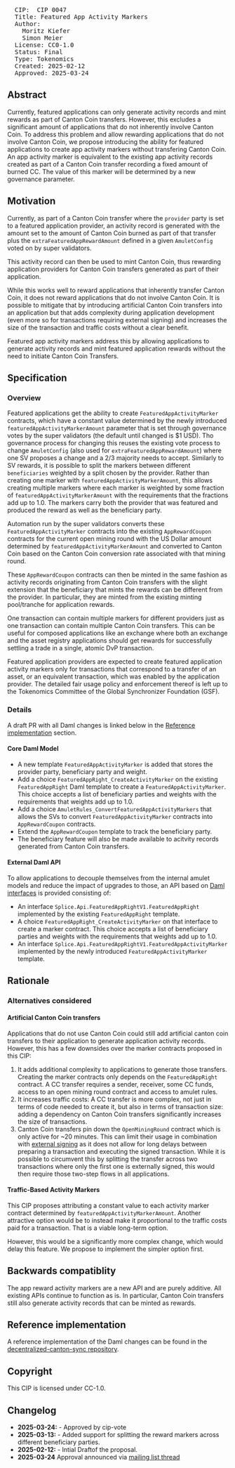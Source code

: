 <pre>
  CIP:  CIP 0047
  Title: Featured App Activity Markers
  Author:
    Moritz Kiefer
    Simon Meier
  License: CC0-1.0
  Status: Final
  Type: Tokenomics
  Created: 2025-02-12
  Approved: 2025-03-24
</pre>

## Abstract

Currently, featured applications can only generate activity records
and mint rewards as part of Canton Coin transfers. However, this
excludes a significant amount of applications that do not inherently involve Canton Coin.
To address this problem and allow rewarding applications that do not
involve Canton Coin, we propose introducing the ability for featured applications to create
app activity markers without transfering Canton Coin. An app activity
marker is equivalent to the existing app activity records created as
part of a Canton Coin transfer recording a fixed amount of burned CC. The value of this marker
will be determined by a new governance parameter.

## Motivation

Currently, as part of a Canton Coin transfer where the `provider`
party is set to a featured application provider, an activity record is
generated with the amount set to the amount of Canton Coin burned as
part of that transfer plus the `extraFeaturedAppRewardAmount` defined
in a given `AmuletConfig` voted on by super validators.

This activity record can then be used to mint Canton Coin, thus rewarding
application providers for Canton Coin transfers generated as part of
their application.

While this works well to reward applications that inherently transfer
Canton Coin, it does not reward applications that do not involve
Canton Coin. It is possible to mitigate that by introducing artificial
Canton Coin transfers into an application but that adds complexity
during application development (even more so for transactions
requiring external signing) and increases the size of the transaction
and traffic costs without a clear benefit.

Featured app activity markers address this by allowing applications to
generate activity records and mint featured application rewards
without the need to initiate Canton Coin Transfers.

## Specification

### Overview

Featured applications get the ability to create
`FeaturedAppActivityMarker` contracts, which have a constant value
determined by the newly introduced `featuredAppActivityMarkerAmount` parameter
that is set through governance votes by the super validators (the
default until changed is $1 USD). Tho governance process for changing
this reuses the existing vote process to change `AmuletConfig` (also
used for `extraFeaturedAppRewardAmount`) where one SV proposes a
change and a 2/3 majority needs to accept.
Similarly to SV rewards, it is possible to split the markers between different `beneficiaries` weighted by a split chosen by the provider.
Rather than creating one marker with `featuredAppActivityMarkerAmount`, this allows creating multiple markers where each marker is weighted by some fraction
of `featuredAppActivityMarkerAmount` with the requirements that the fractions add up to 1.0. The markers carry both the provider that was featured
and produced the reward as well as the beneficiary party.

Automation run by the super validators converts these
`FeaturedAppActivityMarker` contracts into the existing
`AppRewardCoupon` contracts for the current open mining round with the
US Dollar amount determined by `featuredAppActivityMarkerAmount` and converted
to Canton Coin based on the Canton Coin conversion rate associated
with that mining round.

These `AppRewardCoupon` contracts can then be minted in the same
fashion as activity records originating from Canton Coin transfers with the slight extension that the beneficiary that mints the rewards
can be different from the provider. In particular, they are minted from the existing minting pool/tranche for
application rewards.

One transaction can contain multiple markers for different providers
just as one transaction can contain multiple Canton Coin
transfers. This can be useful for composed applications like an
exchange where both an exchange and the asset registry applications should get rewards
for successfully settling a trade in a single, atomic DvP transaction.

Featured application providers are expected to create featured
application activity markers only for transactions that correspond to a
transfer of an asset, or an equivalent transaction, which was 
enabled by the application provider. The
detailed fair usage policy and enforcement thereof is left up to the
Tokenomics Committee of the Global Synchronizer Foundation (GSF).

### Details

A draft PR with all Daml changes is linked below in the [Reference implementation](#reference-implementation) section.

#### Core Daml Model

- A new template `FeaturedAppActivityMarker` is added that stores the provider party, beneficiary party and weight.
- Add a choice `FeaturedAppRight_CreateActivityMarker` on the existing `FeaturedAppRight` Daml template to create a `FeaturedAppActivityMarker`.
  This choice accepts a list of beneficiary parties and weights with the requirements that weights add up to 1.0.
- Add a choice `AmuletRules_ConvertFeaturedAppActivityMarkers` that
  allows the SVs to convert `FeaturedAppActivityMarker` contracts into
  `AppRewardCoupon` contracts.
- Extend the `AppRewardCoupon` template to track the beneficiary party.
- The beneficiary feature will also be made available to acitvity records generated from Canton Coin transfers.

#### External Daml API

To allow applications to decouple themselves from the internal amulet models and reduce the impact of upgrades to those, an API based on [Daml interfaces](https://docs.daml.com/daml/reference/interfaces.html) is provided consisting of:

- An interface `Splice.Api.FeaturedAppRightV1.FeaturedAppRight` implemented by the existing `FeaturedAppRight` template.
- A choice `FeaturedAppRight_CreateActivityMarker` on that interface to create a marker contract.
  This choice accepts a list of beneficiary parties and weights with the requirements that weights add up to 1.0.
- An interface `Splice.Api.FeaturedAppRightV1.FeaturedAppActivityMarker` implemented by the newly introduced `FeaturedAppActivityMarker` template.

## Rationale

### Alternatives considered

#### Artificial Canton Coin transfers

Applications that do not use Canton Coin could still add artificial
canton coin transfers to their application to generate application
activity records. However, this has a few downsides over the marker
contracts proposed in this CIP:

1. It adds additional complexity to applications to generate those
   transfers. Creating the marker contracts only depends on the
   `FeaturedAppRight` contract. A CC transfer requires a sender,
   receiver, some CC funds, access to an open mining round contract
   and access to amulet rules.
2. It increases traffic costs: A CC transfer is more complex, not just
   in terms of code needed to create it, but also in terms of
   transaction size: adding a dependency on Canton Coin transfers significantly increases the size of transactions.
3. Canton Coin transfers pin down the `OpenMiningRound` contract which
   is only active for ~20 minutes. This can limit their usage in
   combination with
   [external signing](https://github.com/digital-asset/canton/blob/main/community/ledger-api/src/main/protobuf/com/daml/ledger/api/v2/interactive/README.md)
   as it does not allow for long delays between preparing a
   transaction and executing the signed transaction. While it is possible to circumvent this by splitting the transfer across two transactions where only the first one is externally signed, this would then require those two-step flows in all applications.

#### Traffic-Based Activity Markers

This CIP proposes attributing a constant value to each activity marker
contract determined by `featuredAppActivityMarkerAmount`. Another
attractive option would be to instead make it proportional to the
traffic costs paid for a transaction. That is a viable long-term option.

However, this would be a significantly more complex change, which would delay this feature. We propose to implement the simpler option first.

## Backwards compatiblity

The app reward activity markers are a new API and are purely
additive. All existing APIs continue to function as is. In particular,
Canton Coin transfers still also generate activity records that can be
minted as rewards.

## Reference implementation

A reference implementation of the Daml changes can be found in the [decentralized-canton-sync repository](https://github.com/digital-asset/decentralized-canton-sync/tree/cocreature/featured-app-activitymarkers).

## Copyright

This CIP is licensed under CC-1.0.

## Changelog

* **2025-03-24:** - Approved by cip-vote
* **2025-03-13:** - Added support for splitting the reward markers across different beneficiary parties.
* **2025-02-12:** - Intial Draftof the proposal.
* **2025-03-24** Approval announced via [mailing list thread](https://lists.sync.global/g/cip-announce/topic/cip_0047_featured_app/111882136)

